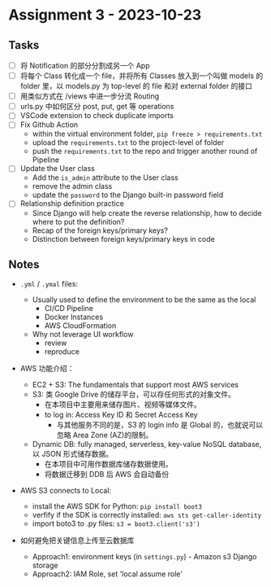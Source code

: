 # Assignment 3 - 2023-10-23

## Tasks

- [ ] 将 Notification 的部分分割成另一个 App
- [ ] 将每个 Class 转化成一个 file，并将所有 Classes 放入到一个叫做 models 的 folder 里，以 models.py 为 top-level 的 file 和对 external folder 的接口
- [ ] 用类似方式在 /views 中进一步分流 Routing
- [ ] urls.py 中如何区分 post, put, get 等 operations
- [ ] VSCode extension to check duplicate imports
- [ ] Fix Github Action
  - within the virtual environment folder, `pip freeze > requirements.txt`
  - upload the `requirements.txt` to the project-level of folder
  - push the `requirements.txt` to the repo and trigger another round of Pipeline
- [ ] Update the User class
  - Add the `is_admin` attribute to the User class
  - remove the admin class
  - update the `password` to the Django built-in password field
- [ ] Relationship definition practice
  - Since Django will help create the reverse relationship, how to decide where to put the definition?
  - Recap of the foreign keys/primary keys?
  - Distinction between foreign keys/primary keys in code

## Notes

- `.yml` / `.ymal` files:
  - Usually used to define the environment to be the same as the local
    - CI/CD Pipeline
    - Docker Instances
    - AWS CloudFormation
  - Why not leverage UI workflow
    - review
    - reproduce
- AWS 功能介绍：

  - EC2 + S3: The fundamentals that support most AWS services
  - S3: 类 Google Drive 的储存平台，可以存任何形式的对象文件。
    - 在本项目中主要用来储存图片、视频等媒体文件。
    - to log in: Access Key ID 和 Secret Access Key
      - 与其他服务不同的是，S3 的 login info 是 Global 的，也就说可以忽略 Area Zone (AZ)的限制。
  - Dynamic DB: fully managed, serverless, key-value NoSQL database, 以 JSON 形式储存数据。
    - 在本项目中可用作数据库储存数据使用。
    - 将数据迁移到 DDB 后 AWS 会自动备份

- AWS S3 connects to Local:

  - install the AWS SDK for Python: `pip install boot3`
  - verfify if the SDK is correctly installed: `aws sts get-caller-identity`
  - import boto3 to .py files: `s3 = boot3.client('s3')`

- 如何避免把关键信息上传至云数据库
  - Approach1: environment keys (in `settings.py`) - Amazon s3 Django storage
  - Approach2: IAM Role, set 'local assume role'
